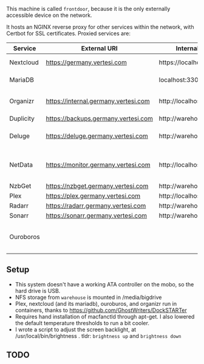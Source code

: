 This machine is called `frontdoor`, because it is the only externally accessible device on the network.

It hosts an NGINX reverse proxy for other services within the network, with Certbot for SSL certificates. Proxied services are:

| Service   | External URI                         | Internal URI            | Access        | Notes                                                                       |
|-----------|--------------------------------------|-------------------------|---------------|-----------------------------------------------------------------------------|
| Nextcloud | https://germany.vertesi.com          | https://localhost:444/  | It's own auth | Configured with DS                                                          |
| MariaDB   |                                      | localhost:3306          | It's own auth | Configured with DS, used for Nextcloud                                      |
| Organizr  | https://internal.germany.vertesi.com | http://localhost:8006   | It's own auth | Front for all other services. Configured with DS.                           |
| Duplicity | https://backups.germany.vertesi.com  | http://warehouse:8200   | Organizr      |                                                                             |
| Deluge    | https://deluge.germany.vertesi.com   | http://warehouse:8112   | Organizr      | Torrent client, only connection is through privateInternetAccess.           |
| NetData   | https://monitor.germany.vertesi.com  | http://localhost:199999 | Organizr      | Collects stats for all other machines on the network. Runs on this machine. |
| NzbGet    | https://nzbget.germany.vertesi.com   | http://warehouse:6789   | Organizr      |  Newsbin downloader.                                                        |
| Plex      | https://plex.germany.vertesi.com     | http://localhost:32400  | Organizr      | Configured with DS.                                                         |
| Radarr    | https://radarr.germany.vertesi.com   | http://warehouse:7878   | Organizr      |  Movie Downloader                                                           |
| Sonarr    | https://sonarr.germany.vertesi.com   | http://warehouse:8989   | Organizr      | TV show Downloader                                                          |
| Ouroboros |                                      |                         |               | Automatically updates other containers running on this machine.             |



Setup
---
* This system doesn't have a working ATA controller on the mobo, so the hard drive is USB.
* NFS storage from `warehouse` is mounted in /media/bigdrive
* Plex, nextcloud (and its mariadb), ouroburos, and organizr run in containers, thanks to https://github.com/GhostWriters/DockSTARTer
* Requires hand installation of macfanctld through apt-get. I also lowered the default temperature thresholds to run a bit cooler.
* I wrote a script to adjust the screen backlight, at /usr/local/bin/brightness . tldr: `brightness up` and `brightness down`

TODO
---
